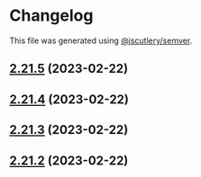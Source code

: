 # Changelog

This file was generated using [@jscutlery/semver](https://github.com/jscutlery/semver).

## [2.21.5](https://github.com/LuckeeDev/csl/compare/v2.21.4...v2.21.5) (2023-02-22)



## [2.21.4](https://github.com/LuckeeDev/csl/compare/v2.21.3...v2.21.4) (2023-02-22)



## [2.21.3](https://github.com/LuckeeDev/csl/compare/v2.21.2...v2.21.3) (2023-02-22)



## [2.21.2](https://github.com/LuckeeDev/csl/compare/v2.21.1...v2.21.2) (2023-02-22)
